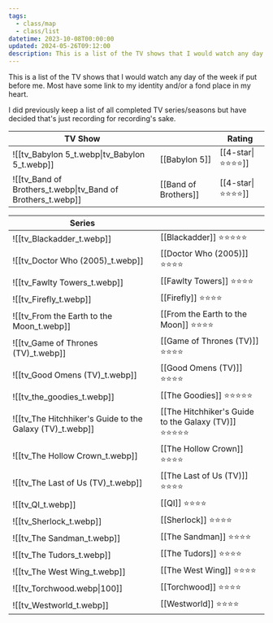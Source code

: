 ```yaml
---
tags:
  - class/map
  - class/list
datetime: 2023-10-08T00:00:00
updated: 2024-05-26T09:12:00
description: This is a list of the TV shows that I would watch any day of the week if put before me. Most have some link to my identity and/or a fond place in my heart.
---
```

This is a list of the TV shows that I would watch any day of the week if put before me. Most have some link to my identity and/or a fond place in my heart.

I did previously keep a list of all completed TV series/seasons but have decided that's just recording for recording's sake.

<!-- QueryToSerialize: table without id embed(link(thumbnail)) as "TV Show", file.link as "", rating  as Rating from #class/tv-show where contains(rating, [[4-star]]) sort file.name -->
<!-- SerializedQuery: table without id embed(link(thumbnail)) as "TV Show", file.link as "", rating  as Rating from #class/tv-show where contains(rating, [[4-star]]) sort file.name -->

| TV Show                                                                          |                                                        | Rating                               |
| -------------------------------------------------------------------------------- | ------------------------------------------------------ | ------------------------------------ |
| ![[tv_Babylon 5_t.webp\|tv_Babylon 5_t.webp]]               | [[Babylon 5]]               | [[4-star\|⭐️⭐️⭐️⭐️]] |
| ![[tv_Band of Brothers_t.webp\|tv_Band of Brothers_t.webp]] | [[Band of Brothers]] | [[4-star\|⭐️⭐️⭐️⭐️]] |
<!-- SerializedQuery END -->


| Series                                                   |                                                          |
| -------------------------------------------------------- | -------------------------------------------------------- |
| ![[tv_Blackadder_t.webp]]                                | [[Blackadder]] ⭐️⭐️⭐️⭐️⭐️                                |
| ![[tv_Doctor Who (2005)_t.webp]]                         | [[Doctor Who (2005)]]  ⭐️⭐️⭐️⭐️                          |
| ![[tv_Fawlty Towers_t.webp]]                             | [[Fawlty Towers]] ⭐️⭐️⭐️⭐️                               |
| ![[tv_Firefly_t.webp]]                                   | [[Firefly]] ⭐️⭐️⭐️⭐️                                     |
| ![[tv_From the Earth to the Moon_t.webp]]                | [[From the Earth to the Moon]] ⭐️⭐️⭐️⭐️                  |
| ![[tv_Game of Thrones (TV)_t.webp]]                      | [[Game of Thrones (TV)]] ⭐️⭐️⭐️⭐️                        |
| ![[tv_Good Omens (TV)_t.webp]]                           | [[Good Omens (TV)]] ⭐️⭐️⭐️⭐️                             |
| ![[tv_the_goodies_t.webp]]                               | [[The Goodies]] ⭐️⭐️⭐️⭐️⭐️                               |
| ![[tv_The Hitchhiker's Guide to the Galaxy (TV)_t.webp]] | [[The Hitchhiker's Guide to the Galaxy (TV)]] ⭐️⭐️⭐️⭐️⭐️ |
| ![[tv_The Hollow Crown_t.webp]]                          | [[The Hollow Crown]] ⭐️⭐️⭐️⭐️                            |
| ![[tv_The Last of Us (TV)_t.webp]]                       | [[The Last of Us (TV)]] ⭐️⭐️⭐️⭐️                         |
| ![[tv_QI_t.webp]]                                        | [[QI]] ⭐️⭐️⭐️⭐️                                          |
| ![[tv_Sherlock_t.webp]]                                  | [[Sherlock]] ⭐️⭐️⭐️⭐️                                    |
| ![[tv_The Sandman_t.webp]]                               | [[The Sandman]] ⭐️⭐️⭐️⭐️                                 |
| ![[tv_The Tudors_t.webp]]                                | [[The Tudors]] ⭐️⭐️⭐️⭐️                                  |
| ![[tv_The West Wing_t.webp]]                             | [[The West Wing]] ⭐️⭐️⭐️⭐️                               |
| ![[tv_Torchwood.webp\|100]]                              | [[Torchwood]] ⭐️⭐️⭐️⭐️                                   |
| ![[tv_Westworld_t.webp]]                                 | [[Westworld]] ⭐️⭐️⭐️⭐️                                   |
